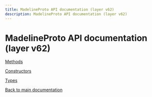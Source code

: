 ```yaml
---
title: MadelineProto API documentation (layer v62)
description: MadelineProto API documentation (layer v62)
---
```

# MadelineProto API documentation (layer v62)  

[Methods](methods/)

[Constructors](constructors/)

[Types](types/)


[Back to main documentation](..)

